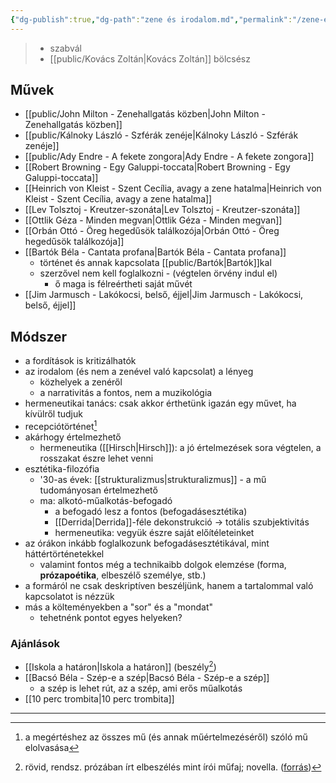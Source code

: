 ```yaml
---
{"dg-publish":true,"dg-path":"zene és irodalom.md","permalink":"/zene-es-irodalom/"}
---
```


> - szabvál
> - [[public/Kovács Zoltán\|Kovács Zoltán]] bölcsész
## Művek
- [[public/John Milton - Zenehallgatás közben\|John Milton - Zenehallgatás közben]]
- [[public/Kálnoky László - Szférák zenéje\|Kálnoky László - Szférák zenéje]]
- [[public/Ady Endre - A fekete zongora\|Ady Endre - A fekete zongora]]
- [[Robert Browning - Egy Galuppi-toccata\|Robert Browning - Egy Galuppi-toccata]]
- [[Heinrich von Kleist - Szent Cecília, avagy a zene hatalma\|Heinrich von Kleist - Szent Cecília, avagy a zene hatalma]]
- [[Lev Tolsztoj - Kreutzer-szonáta\|Lev Tolsztoj - Kreutzer-szonáta]]
- [[Ottlik Géza - Minden megvan\|Ottlik Géza - Minden megvan]]
- [[Orbán Ottó - Öreg hegedűsök találkozója\|Orbán Ottó - Öreg hegedűsök találkozója]]
- [[Bartók Béla - Cantata profana\|Bartók Béla - Cantata profana]]
	- történet és annak kapcsolata [[public/Bartók\|Bartók]]kal
	- szerzővel nem kell foglalkozni - (végtelen örvény indul el)
		- ő maga is félreértheti saját művét
- [[Jim Jarmusch - Lakókocsi, belső, éjjel\|Jim Jarmusch - Lakókocsi, belső, éjjel]]
## Módszer
- a fordítások is kritizálhatók
- az irodalom (és nem a zenével való kapcsolat) a lényeg
	- közhelyek a zenéről
	- a narrativitás a fontos, nem a muzikológia
- hermeneutikai tanács: csak akkor érthetünk igazán egy művet, ha kívülről tudjuk
- recepciótörténet[^2]
- akárhogy értelmezhető
	- hermeneutika ([[Hirsch\|Hirsch]]): a jó értelmezések sora végtelen, a rosszakat észre lehet venni
- esztétika-filozófia
	- '30-as évek: [[strukturalizmus\|strukturalizmus]] - a mű tudományosan értelmezhető
	- ma: alkotó-műalkotás-befogadó
		- a befogadó lesz a fontos (befogadásesztétika)
		- [[Derrida\|Derrida]]-féle dekonstrukció -> totális szubjektivitás
		- hermeneutika: vegyük észre saját előítéleteinket
- az órákon inkább foglalkozunk befogadásesztétikával, mint háttértörténetekkel
	- valamint fontos még a technikaibb dolgok elemzése (forma, **prózapoétika**, elbeszélő személye, stb.)
- a formáról ne csak deskriptíven beszéljünk, hanem a tartalommal való kapcsolatot is nézzük
- más a költeményekben a "sor" és a "mondat"
	- tehetnénk pontot egyes helyeken?
### Ajánlások
- [[Iskola a határon\|Iskola a határon]] (beszély[^1])
- [[Bacsó Béla - Szép-e a szép\|Bacsó Béla - Szép-e a szép]]
	- a szép is lehet rút, az a szép, ami erős műalkotás
- [[10 perc trombita\|10 perc trombita]]

---
[^1]: rövid, rendsz. prózában írt elbeszélés mint írói műfaj; novella. ([forrás](https://www.arcanum.com/hu/online-kiadvanyok/Lexikonok-a-magyar-nyelv-ertelmezo-szotara-1BE8B/b-1EF8E/beszely-209B4/))
[^2]: a megértéshez az összes mű (és annak műértelmezéséről) szóló mű elolvasása
